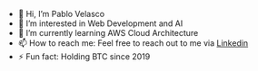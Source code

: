 - 👋 Hi, I’m Pablo Velasco
- 👀 I’m interested in Web Development and AI
- 🌱 I’m currently learning AWS Cloud Architecture
- 📫 How to reach me: Feel free to reach out to me via [Linkedin](https://www.linkedin.com/in/pablo-velasco-%C3%A1lvarez-a3012b186?utm_source=share&utm_campaign=share_via&utm_content=profile&utm_medium=ios_app) 
- ⚡ Fun fact: Holding BTC since 2019

<!---
pablovelascoedisa/pablovelascoedisa is a ✨ special ✨ repository because its `README.md` (this file) appears on your GitHub profile.
You can click the Preview link to take a look at your changes.
--->
